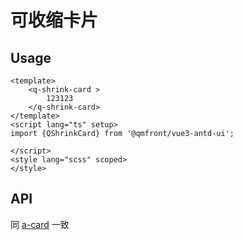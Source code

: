 # 可收缩卡片

## Usage 
```vue
<template>
    <q-shrink-card >
        123123
    </q-shrink-card>
</template>
<script lang="ts" setup>
import {QShrinkCard} from '@qmfront/vue3-antd-ui';

</script>
<style lang="scss" scoped>
</style>

```


## API
同  [a-card](https://www.antdv.com/components/card-cn) 一致